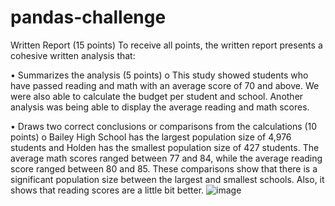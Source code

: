 # pandas-challenge
Written Report (15 points)
To receive all points, the written report presents a cohesive written analysis that:

•	Summarizes the analysis (5 points)
  o	This study showed students who have passed reading and math with an average score of 70 and above. We were also able to calculate the       budget per student and school. Another analysis was being able to display the average reading and math scores.

•	Draws two correct conclusions or comparisons from the calculations (10 points)
  o	Bailey High School has the largest population size of 4,976 students and Holden has the smallest population size of 427 students. The       average math scores ranged between 77 and 84, while the average reading score ranged between 80 and 85. These comparisons show that         there is a significant population size between the largest and smallest schools. Also, it shows that reading scores are a little bit        better.
![image](https://github.com/allen048/pandas-challenge/assets/143147687/5de987c6-9e95-4049-9501-c0eb12da1412)
